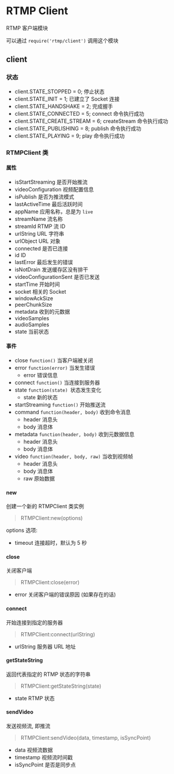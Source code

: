 # RTMP Client

RTMP 客户端模块

可以通过 `require('rtmp/client')` 调用这个模块

## client

### 状态

- client.STATE_STOPPED = 0; 停止状态
- client.STATE_INIT = 1; 已建立了 Socket 连接
- client.STATE_HANDSHAKE = 2; 完成握手
- client.STATE_CONNECTED = 5; connect 命令执行成功
- client.STATE_CREATE_STREAM = 6; createStream 命令执行成功
- client.STATE_PUBLISHING = 8; publish 命令执行成功
- client.STATE_PLAYING = 9; play 命令执行成功

### RTMPClient 类

#### 属性

- isStartStreaming 是否开始推流
- videoConfiguration 视频配置信息
- isPublish 是否为推流模式
- lastActiveTime 最后活跃时间
- appName 应用名称，总是为 `live`
- streamName 流名称
- streamId RTMP 流 ID
- urlString URL 字符串
- urlObject URL 对象
- connected 是否已连接
- id ID
- lastError 最后发生的错误
- isNotDrain 发送缓存区没有排干
- videoConfigurationSent 是否已发送
- startTime 开始时间
- socket 相关的 Socket
- windowAckSize
- peerChunkSize
- metadata 收到的元数据
- videoSamples
- audioSamples
- state 当前状态

#### 事件

- close `function()` 当客户端被关闭
- error `function(error)` 当发生错误
  - error 错误信息
- connect `function()` 当连接到服务器
- state `function(state) `状态发生变化
  - state 新的状态
- startStreaming `function()` 开始推送流
- command `function(header, body)` 收到命令消息
  - header 消息头
  - body 消息体
- metadata `function(header, body)` 收到元数据信息
  - header 消息头
  - body 消息体
- video `function(header, body, raw)` 当收到视频帧
  - header 消息头
  - body 消息体
  - raw 原始数据

#### new

创建一个新的 RTMPClient 类实例

> RTMPClient:new(options)

options 选项:

- timeout 连接超时，默认为 5 秒

#### close

关闭客户端

> RTMPClient:close(error)

- error 关闭客户端的错误原因 (如果存在的话)

#### connect

开始连接到指定的服务器

> RTMPClient:connect(urlString)

- urlString 服务器 URL 地址

#### getStateString

返回代表指定的 RTMP 状态的字符串

> RTMPClient:getStateString(state)

- state RTMP 状态

#### sendVideo

发送视频流, 即推流

> RTMPClient:sendVideo(data, timestamp, isSyncPoint)

- data 视频流数据
- timestamp 视频流时间戳
- isSyncPoint 是否是同步点

